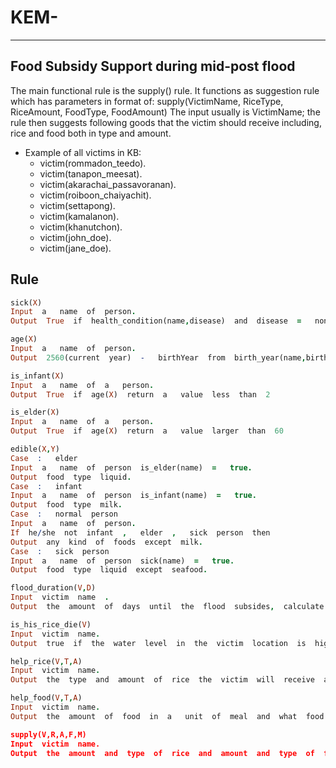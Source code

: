 # KEM-
---
## Food Subsidy Support during mid-post flood
The main functional rule is the supply() rule. It functions as suggestion rule which has parameters in format of: supply(VictimName, RiceType, RiceAmount, FoodType, FoodAmount)
The input usually is VictimName; the rule then suggests following goods that the victim should receive including, rice and food both in type and amount.
* Example of all victims in KB:
  * victim(rommadon_teedo).
  * victim(tanapon_meesat).
  * victim(akarachai_passavoranan).
  * victim(roiboon_chaiyachit).
  * victim(settapong).
  * victim(kamalanon).
  * victim(khanutchon).
  * victim(john_doe).
  * victim(jane_doe).

## Rule
```prolog
sick(X)
Input​ ​ a ​ ​ name​ ​ of​ ​ person.
Output​ ​ True​ ​ if​ ​ health_condition(name,disease)​ ​ and​ ​ disease​ ​ = ​ ​ none​ ​ .

age(X)
Input​ ​ a ​ ​ name​ ​ of​ ​ person.
Output​ ​ 2560(current​ ​ year)​ ​ - ​ ​ birthYear​ ​ from​ ​ birth_year(name,birthYear).

is_infant(X)
Input​ ​ a ​ ​ name​ ​ of​ ​ a ​ ​ person.
Output​ ​ True​ ​ if​ ​ age(X)​ ​ return​ ​ a ​ ​ value​ ​ less​ ​ than​ ​ 2

is_elder(X)
Input​ ​ a ​ ​ name​ ​ of​ ​ a ​ ​ person.
Output​ ​ True​ ​ if​ ​ age(X)​ ​ return​ ​ a ​ ​ value​ ​ larger​ ​ than​ ​ 60

edible(X,Y)
Case​ ​ : ​ ​ elder
Input​ ​ a ​ ​ name​ ​ of​ ​ person​ ​ is_elder(name)​ ​ = ​ ​ true.
Output​ ​ food​ ​ type​ ​ liquid.
Case​ ​ : ​ ​ infant
Input​ ​ a ​ ​ name​ ​ of​ ​ person​ ​ is_infant(name)​ ​ = ​ ​ true.
Output​ ​ food​ ​ type​ ​ milk.
Case​ ​ : ​ ​ normal​ ​ person
Input​ ​ a ​ ​ name​ ​ of​ ​ person.
If​ ​ he/she​ ​ not​ ​ infant​ ​ , ​ ​ elder​ ​ , ​ ​ sick​ ​ person​ ​ then
Output​ ​ any​ ​ kind​ ​ of​ ​ foods​ ​ except​ ​ milk.
Case​ ​ : ​ ​ sick​ ​ person
Input​ ​ a ​ ​ name​ ​ of​ ​ person​ ​ sick(name)​ ​ = ​ ​ true.
Output​ ​ food​ ​ type​ ​ liquid​ ​ except​ ​ seafood.

flood_duration(V,D)
Input​ ​ victim​ ​ name​ ​ .
Output​ ​ the​ ​ amount​ ​ of​ ​ days​ ​ until​ ​ the​ ​ flood​ ​ subsides,​ ​ calculate​ ​ from​ ​ the​ ​ water​ ​ level​ ​ of​ ​ the​ ​ victim​ ​ using​ ​ the formula​ ​ round(6.94*sqrt(H))​ ​ with​ ​ H ​ ​ being​ ​ the​ ​ water​ ​ level​ ​ of​ ​ the​ ​ victim.

is_his_rice_die(V)
Input​ ​ victim​ ​ name.
Output​ ​ true​ ​ if​ ​ the​ ​ water​ ​ level​ ​ in​ ​ the​ ​ victim​ ​ location​ ​ is​ ​ higher​ ​ than​ ​ the​ ​ water​ ​ tolerance​ ​ of​ the​ ​ victim’s​ ​ rice.

help_rice(V,T,A)
Input​ ​ victim​ ​ name.
Output​ ​ the​ ​ type​ ​ and​ ​ amount​ ​ of​ ​ rice​ ​ the​ ​ victim​ ​ will​ ​ receive​ ​ according​ ​ what​ ​ type​ ​ of​ ​ rice​ ​ he​ ​ has​ ​ planted​ ​ and his cultivated area in rai unit multiply by 0.4356 equal to amount of seed he will get in kg unit.

help_food(V,T,A)
Input​ ​ victim​ ​ name.
Output​ ​ the​ ​ amount​ ​ of​ ​ food​ ​ in​ ​ a ​ ​ unit​ ​ of​ ​ meal​ ​ and​ ​ what​ ​ food​ ​ to​ ​ send​ ​ according​ ​ to​ ​ the​ ​ flood​ ​ duration​ ​ and​ ​ the victim's​ ​ health​ ​ condition.

supply(V,R,A,F,M)
Input​ ​ victim​ ​ name.
Output​ ​ the​ ​ amount​ ​ and​ ​ type​ ​ of​ ​ rice​ ​ and​ ​ amount​ ​ and​ ​ type​ ​ of​ ​ food​ ​ for​ ​ that​ ​ victim,​ ​ determine​ ​ the​ ​ type​ ​ and amount​ ​ using​ ​ help_food(V,F,M)​ ​ and​ ​ help_rice(V,R,A)
```
